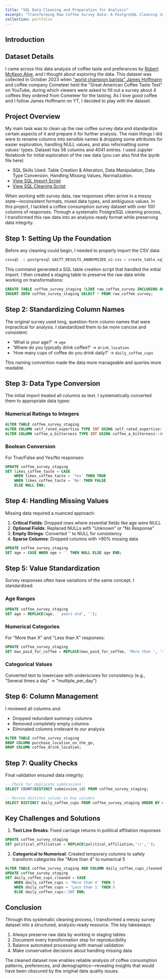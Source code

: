 ```yaml
---
title: "SQL Data Cleaning and Preparation for Analysis"
excerpt: "Transforming Raw Coffee Survey Data: A PostgreSQL Cleaning Journey <br/><img src='/images/coffee.png'>"
collection: portfolio
---
```


Introduction
----

## Dataset Details

I came across this data analysis of coffee taste and preferances by [Robert McKeon Aloe](https://rmckeon.medium.com/great-american-coffee-taste-test-breakdown-7f3fdcc3c41d), and I thought about exploring the data. This dataset was collected in October 2023 when [&#34;world champion barista&#34; James Hoffmann](https://www.youtube.com/watch?v=bMOOQfeloH0) and coffee company Cometeer held the "Great American Coffee Taste Test" on YouTube, during which viewers were asked to fill out a survey about 4 coffees they ordered from Cometeer for the tasting. As I love good coffee and I follow James Hoffmann on YT, I decided to play with the dataset.

## Project Overview

My main task was to clean up the raw coffee survey data and standardize certain aspects of it and prepare it for further analysis. The main things I did were to rename columns into sensible names & dropping some attributes for easier exploration, handling NULL values, and also reformatting some values' types. Dataset has 56 columns and 4041 entries. I used Jupyter Notebook for initial exploration of the raw data (you can also find the ipynb file here)

* SQL Skills Used: Table Creation & Alteration, Data Manipulation, Data Type Conversion, Handling Missing Values, Normalization.
* [View SQL Import Script](https://github.com/realivanivani/sql-portfolio/blob/main/coffee-survey/import.sql)
* [View SQL Cleaning Script](https://github.com/realivanivani/sql-portfolio/blob/main/coffee-survey/coffee_dataset_clean_prep.sql)

When working with survey data, raw responses often arrive in a messy state—inconsistent formats, mixed data types, and ambiguous values. In this project, I tackled a coffee consumption survey dataset with over 100 columns of responses. Through a systematic PostgreSQL cleaning process, I transformed this raw data into an analysis-ready format while preserving data integrity.

## Step 1: Setting Up the Foundation

Before any cleaning could begin, I needed to properly import the CSV data:

```bash
csvsql -i postgresql GACTT_RESULTS_ANONYMIZED_v2.csv > create_table.sql
```

This command generated a SQL table creation script that handled the initial import. I then created a staging table to preserve the raw data while working on transformations:

```sql
CREATE TABLE coffee_survey_staging (LIKE raw_coffee_survey INCLUDING ALL);
INSERT INTO coffee_survey_staging SELECT * FROM raw_coffee_survey;
```

## Step 2: Standardizing Column Names

The original survey used long, question-form column names that were impractical for analysis. I standardized them to be more concise and consistent:

- 'What is your age?' → `age`
- 'Where do you typically drink coffee?' → `drink_location`
- 'How many cups of coffee do you drink daily?' → `daily_coffee_cups`

This naming convention made the data more manageable and queries more readable.

## Step 3: Data Type Conversion

The initial import treated all columns as text. I systematically converted them to appropriate data types:

### Numerical Ratings to Integers
```sql
ALTER TABLE coffee_survey_staging
ALTER COLUMN self_rated_expertise TYPE INT USING self_rated_expertise::decimal,
ALTER COLUMN coffee_a_bitterness TYPE INT USING coffee_a_bitterness::decimal;
```

### Boolean Conversion
For True/False and Yes/No responses:
```sql
UPDATE coffee_survey_staging
SET likes_coffee_taste = CASE 
    WHEN likes_coffee_taste = 'Yes' THEN TRUE 
    WHEN likes_coffee_taste = 'No' THEN FALSE 
    ELSE NULL END;
```

## Step 4: Handling Missing Values

Missing data required a nuanced approach:

1. **Critical Fields**: Dropped rows where essential fields like age were NULL
2. **Optional Fields**: Replaced NULLs with "Unknown" or "No Response"
3. **Empty Strings**: Converted '' to NULL for consistency
4. **Sparse Columns**: Dropped columns with >90% missing data

```sql
UPDATE coffee_survey_staging
SET age = CASE WHEN age = '' THEN NULL ELSE age END;
```

## Step 5: Value Standardization

Survey responses often have variations of the same concept. I standardized:

### Age Ranges
```sql
UPDATE coffee_survey_staging
SET age = REPLACE(age, ' years old', '');
```

### Numerical Categories
For "More than X" and "Less than X" responses:
```sql
UPDATE coffee_survey_staging
SET max_paid_for_coffee = REPLACE(max_paid_for_coffee, 'More than ', '>');
```

### Categorical Values
Converted text to lowercase with underscores for consistency (e.g., "Several times a day" → "multiple_per_day")

## Step 6: Column Management

I reviewed all columns and:
- Dropped redundant summary columns
- Removed completely empty columns
- Eliminated columns irrelevant to our analysis

```sql
ALTER TABLE coffee_survey_staging
DROP COLUMN purchase_location_on_the_go,
DROP COLUMN coffee_drink_location;
```

## Step 7: Quality Checks

Final validation ensured data integrity:
```sql
-- Check for duplicate submissions
SELECT COUNT(DISTINCT submission_id) FROM coffee_survey_staging;

-- Review distinct values in key columns
SELECT DISTINCT daily_coffee_cups FROM coffee_survey_staging ORDER BY daily_coffee_cups;
```

## Key Challenges and Solutions

1. **Text Line Breaks**: Fixed carriage returns in political affiliation responses
```sql
UPDATE coffee_survey_staging
SET political_affiliation = REPLACE(political_affiliation,'\r','');
```

2. **Categorical to Numerical**: Created temporary columns to safely transform categories like "More than 4" to numerical 5
```sql
ALTER TABLE coffee_survey_staging ADD COLUMN daily_coffee_cups_cleaned INT;
UPDATE coffee_survey_staging
SET daily_coffee_cups_cleaned = CASE
    WHEN daily_coffee_cups = 'More than 4' THEN 5
    WHEN daily_coffee_cups = 'Less than 1' THEN 0
    ELSE daily_coffee_cups::INT END;
```

## Conclusion

Through this systematic cleaning process, I transformed a messy survey dataset into a structured, analysis-ready resource. The key takeaways:

1. Always preserve raw data by working in staging tables
2. Document every transformation step for reproducibility
3. Balance automated processing with manual validation
4. Make conservative decisions about handling missing data

The cleaned dataset now enables reliable analysis of coffee consumption patterns, preferences, and demographics—revealing insights that would have been obscured by the original data quality issues.
